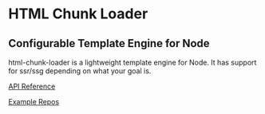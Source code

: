 # HTML Chunk Loader
## Configurable Template Engine for Node

html-chunk-loader is a lightweight template engine for Node. It has support for ssr/ssg depending on what your goal is.

[API Reference](https://github.com/abschill/html-chunk-loader/tree/master/docs/modules.md)

[Example Repos](https://github.com/abschill/html-chunk-loader-examples)